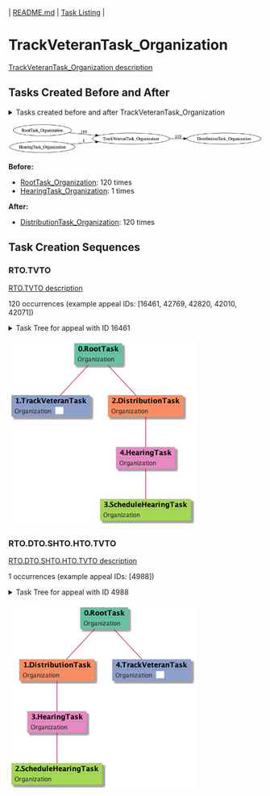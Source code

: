 | [README.md](/README.md) | [Task Listing](tasklist.md) |

# TrackVeteranTask_Organization

[TrackVeteranTask_Organization description](../descr/TrackVeteranTask_Organization.md)

## Tasks Created Before and After

<details><summary>Tasks created before and after TrackVeteranTask_Organization</summary>

```
digraph G {
rankdir="LR";
"RootTask_Organization" -> "TrackVeteranTask_Organization" [label=120]
"TrackVeteranTask_Organization" -> "DistributionTask_Organization" [label=120]
"HearingTask_Organization" -> "TrackVeteranTask_Organization" [label=1]
}
```
</details>

![TrackVeteranTask_Organization](dot/TrackVeteranTask_Organization.dot.png)

**Before:**

   * [RootTask_Organization](RootTask_Organization.md): 120 times
   * [HearingTask_Organization](HearingTask_Organization.md): 1 times

**After:**

   * [DistributionTask_Organization](DistributionTask_Organization.md): 120 times

## Task Creation Sequences

### RTO.TVTO

[RTO.TVTO description](../descr/RTO.TVTO.md)

120 occurrences (example appeal IDs: [16461, 42769, 42820, 42010, 42071])

<details><summary>Task Tree for appeal with ID 16461</summary>

```
@startuml
skinparam {
  ObjectBorderColor #555
  ObjectBorderThickness 0
  ObjectFontStyle bold
  ObjectFontSize 14
  ObjectAttributeFontColor #333
  ObjectAttributeFontSize 12
}
  object 0.RootTask #66c2a5 {
Organization
}
  object 1.TrackVeteranTask #8da0cb {
Organization  <back:white>    </back>
}
  object 2.DistributionTask #fc8d62 {
Organization
}
  object 3.ScheduleHearingTask #a6d854 {
Organization
}
  object 4.HearingTask #e78ac3 {
Organization
}
0.RootTask -- 1.TrackVeteranTask
0.RootTask -- 2.DistributionTask
4.HearingTask -- 3.ScheduleHearingTask
2.DistributionTask -- 4.HearingTask
@enduml
```
</details>

![RTO.TVTO-16461](uml/RTO.TVTO-16461.png)

### RTO.DTO.SHTO.HTO.TVTO

[RTO.DTO.SHTO.HTO.TVTO description](../descr/RTO.DTO.SHTO.HTO.TVTO.md)

1 occurrences (example appeal IDs: [4988])

<details><summary>Task Tree for appeal with ID 4988</summary>

```
@startuml
skinparam {
  ObjectBorderColor #555
  ObjectBorderThickness 0
  ObjectFontStyle bold
  ObjectFontSize 14
  ObjectAttributeFontColor #333
  ObjectAttributeFontSize 12
}
  object 0.RootTask #66c2a5 {
Organization
}
  object 1.DistributionTask #fc8d62 {
Organization
}
  object 2.ScheduleHearingTask #a6d854 {
Organization
}
  object 3.HearingTask #e78ac3 {
Organization
}
  object 4.TrackVeteranTask #8da0cb {
Organization  <back:white>    </back>
}
0.RootTask -- 1.DistributionTask
3.HearingTask -- 2.ScheduleHearingTask
1.DistributionTask -- 3.HearingTask
0.RootTask -- 4.TrackVeteranTask
@enduml
```
</details>

![RTO.DTO.SHTO.HTO.TVTO-4988](uml/RTO.DTO.SHTO.HTO.TVTO-4988.png)

